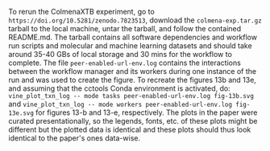 To rerun the ColmenaXTB experiment, go to
`https://doi.org/10.5281/zenodo.7823513`, download the `colmena-exp.tar.gz` 
tarball to the local machine, untar the tarball, and follow the contained 
README.md. The tarball contains all software dependencies and workflow 
run scripts and molecular and machine learning datasets and should take around
35-40 GBs of local storage and 30 mins for the workflow to complete. The file
`peer-enabled-url-env.log` contains the interactions between the workflow 
manager and its workers during one instance of the run and was used to create
the figure. To recreate the figures 13b and 13e, and assuming that the cctools
Conda environment is activated, do:
`vine_plot_txn_log -- mode tasks peer-enabled-url-env.log fig-13b.svg` and
`vine_plot_txn_log -- mode workers peer-enabled-url-env.log fig-13e.svg` for
figures 13-b and 13-e, respectively. The plots in the paper were curated
presentationally, so the legends, fonts, etc. of these plots might be 
different but the plotted data is identical and these plots should thus look
identical to the paper's ones data-wise.

